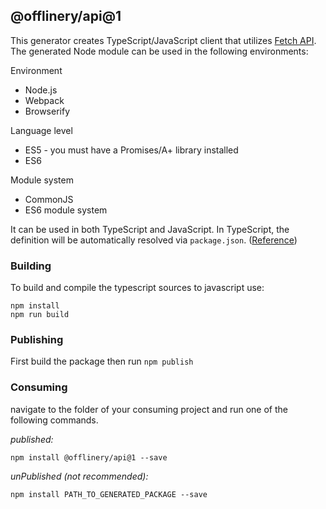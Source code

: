 ## @offlinery/api@1

This generator creates TypeScript/JavaScript client that utilizes [Fetch API](https://fetch.spec.whatwg.org/). The generated Node module can be used in the following environments:

Environment

-   Node.js
-   Webpack
-   Browserify

Language level

-   ES5 - you must have a Promises/A+ library installed
-   ES6

Module system

-   CommonJS
-   ES6 module system

It can be used in both TypeScript and JavaScript. In TypeScript, the definition will be automatically resolved via `package.json`. ([Reference](https://www.typescriptlang.org/docs/handbook/declaration-files/consumption.html))

### Building

To build and compile the typescript sources to javascript use:

```
npm install
npm run build
```

### Publishing

First build the package then run `npm publish`

### Consuming

navigate to the folder of your consuming project and run one of the following commands.

_published:_

```
npm install @offlinery/api@1 --save
```

_unPublished (not recommended):_

```
npm install PATH_TO_GENERATED_PACKAGE --save
```
